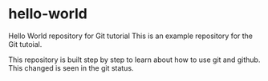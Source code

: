# hello-world

Hello World repository for Git tutorial
This is an example repository for the Git tutoial.

This repository is built step by step to learn about how to use git and github.
 This changed is seen in the git status.
